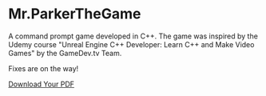 # Mr.ParkerTheGame
A command prompt game developed in C++. The game was inspired by the Udemy course "Unreal Engine C++ Developer: Learn C++ and Make Video Games" by the GameDev.tv Team.

Fixes are on the way!

<a href="\Users\cisco\Desktop\C++\GameDev\TripleX\Mr.ParkerTheGame-main.zip" download="Mr.ParkerTheGame-main">Download Your PDF</a>
